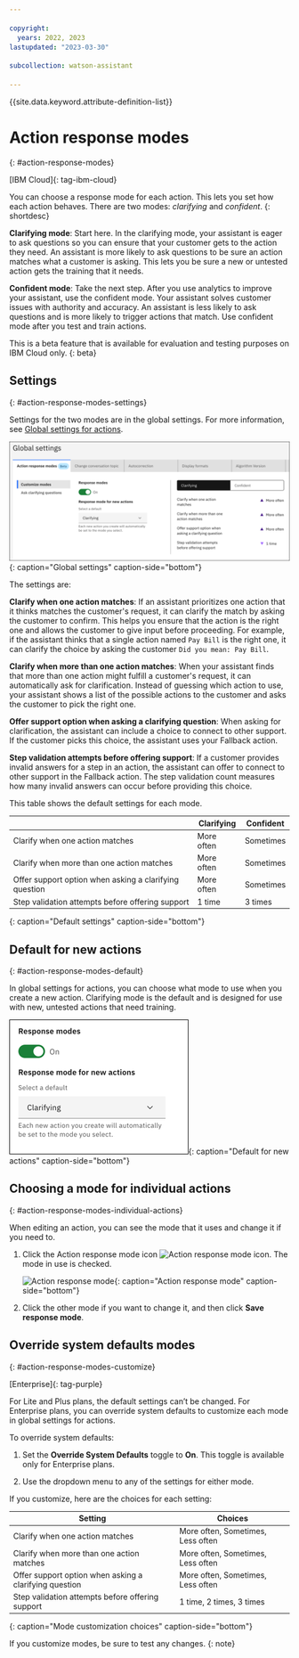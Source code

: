 ```yaml
---

copyright:
  years: 2022, 2023
lastupdated: "2023-03-30"

subcollection: watson-assistant

---
```


{{site.data.keyword.attribute-definition-list}}

# Action response modes
{: #action-response-modes}

[IBM Cloud]{: tag-ibm-cloud}

You can choose a response mode for each action. This lets you set how each action behaves. There are two modes: *clarifying* and *confident*.
{: shortdesc}

**Clarifying mode**: Start here. In the clarifying mode, your assistant is eager to ask questions so you can ensure that your customer gets to the action they need. An assistant is more likely to ask questions to be sure an action matches what a customer is asking. This lets you be sure a new or untested action gets the training that it needs.

**Confident mode**: Take the next step. After you use analytics to improve your assistant, use the confident mode. Your assistant solves customer issues with authority and accuracy. An assistant is less likely to ask questions and is more likely to trigger actions that match. Use confident mode after you test and train actions.

This is a beta feature that is available for evaluation and testing purposes on IBM Cloud only.
{: beta}

## Settings
{: #action-response-modes-settings}

Settings for the two modes are in the global settings. For more information, see [Global settings for actions](/docs/watson-assistant?topic=watson-assistant-actions-global-settings).

![Global settings](images/response-modes-global.png){: caption="Global settings" caption-side="bottom"}

The settings are:

**Clarify when one action matches**: If an assistant prioritizes one action that it thinks matches the customer's request, it can clarify the match by asking the customer to confirm. This helps you ensure that the action is the right one and allows the customer to give input before proceeding. For example, if the assistant thinks that a single action named `Pay Bill` is the right one, it can clarify the choice by asking the customer `Did you mean: Pay Bill`.

**Clarify when more than one action matches**: When your assistant finds that more than one action might fulfill a customer's request, it can automatically ask for clarification. Instead of guessing which action to use, your assistant shows a list of the possible actions to the customer and asks the customer to pick the right one.

**Offer support option when asking a clarifying question**: When asking for clarification, the assistant can include a choice to connect to other support. If the customer picks this choice, the assistant uses your Fallback action.

**Step validation attempts before offering support**: If a customer provides invalid answers for a step in an action, the assistant can offer to connect to other support in the Fallback action. The step validation count measures how many invalid answers can occur before providing this choice.

This table shows the default settings for each mode. 

|  | Clarifying | Confident |
| --- | --- | --- |
| Clarify when one action matches | More often | Sometimes |
| Clarify when more than one action matches | More often | Sometimes |
| Offer support option when asking a clarifying question | More often | Sometimes |
| Step validation attempts before offering support | 1 time | 3 times |
{: caption="Default settings" caption-side="bottom"}

## Default for new actions
{: #action-response-modes-default}

In global settings for actions, you can choose what mode to use when you create a new action. Clarifying mode is the default and is designed for use with new, untested actions that need training.

![Default for new actions](images/action-response-mode-default.png){: caption="Default for new actions" caption-side="bottom"}

## Choosing a mode for individual actions
{: #action-response-modes-individual-actions}

When editing an action, you can see the mode that it uses and change it if you need to.

1. Click the Action response mode icon ![Action response mode icon](images/action-response-mode-icon.png). The mode in use is checked.

   ![Action response mode](images/response-mode-modal.png){: caption="Action response mode" caption-side="bottom"}

1. Click the other mode if you want to change it, and then click **Save response mode**.

## Override system defaults modes
{: #action-response-modes-customize}

[Enterprise]{: tag-purple}

For Lite and Plus plans, the default settings can’t be changed. For Enterprise plans, you can override system defaults to customize each mode in global settings for actions.

To override system defaults:

1. Set the **Override System Defaults** toggle to **On**. This toggle is available only for Enterprise plans.

1. Use the dropdown menu to any of the settings for either mode.

If you customize, here are the choices for each setting:

| Setting | Choices |
| --- | --- |
| Clarify when one action matches | More often, Sometimes, Less often |
| Clarify when more than one action matches | More often, Sometimes, Less often |
| Offer support option when asking a clarifying question | More often, Sometimes, Less often |
| Step validation attempts before offering support | 1 time, 2 times, 3 times |
{: caption="Mode customization choices" caption-side="bottom"}

If you customize modes, be sure to test any changes.
{: note}
